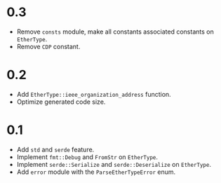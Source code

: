 # 0.3
- Remove `consts` module, make all constants associated constants on `EtherType`.
- Remove `CDP` constant.
# 0.2
- Add `EtherType::ieee_organization_address` function.
- Optimize generated code size.
# 0.1
- Add `std` and `serde` feature.
- Implement `fmt::Debug` and `FromStr` on `EtherType`.
- Implement `serde::Serialize` and `serde::Deserialize` on `EtherType`.
- Add `error` module with the `ParseEtherTypeError` enum.
